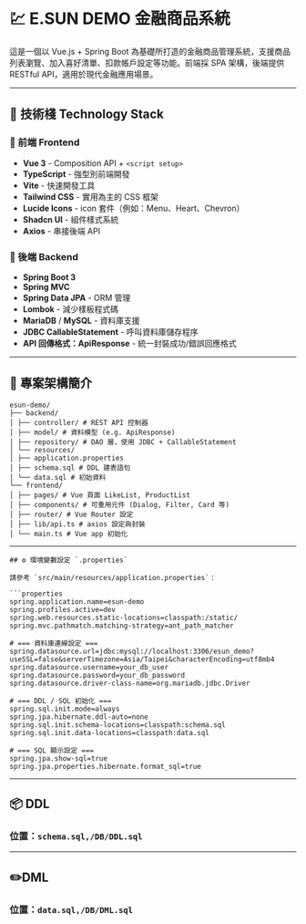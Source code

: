 # 💹 E.SUN DEMO 金融商品系統

這是一個以 Vue.js + Spring Boot 為基礎所打造的金融商品管理系統，支援商品列表瀏覽、加入喜好清單、扣款帳戶設定等功能。前端採 SPA 架構，後端提供 RESTful API，適用於現代金融應用場景。

---

## 🚀 技術棧 Technology Stack

### 🧩 前端 Frontend
- **Vue 3** - Composition API + `<script setup>`
- **TypeScript** - 強型別前端開發
- **Vite** - 快速開發工具
- **Tailwind CSS** - 實用為主的 CSS 框架
- **Lucide Icons** - icon 套件（例如：Menu、Heart、Chevron）
- **Shadcn UI** - 組件樣式系統
- **Axios** - 串接後端 API

### 🔧 後端 Backend
- **Spring Boot 3**
- **Spring MVC**
- **Spring Data JPA** - ORM 管理
- **Lombok** - 減少樣板程式碼
- **MariaDB** / **MySQL** - 資料庫支援
- **JDBC CallableStatement** - 呼叫資料庫儲存程序
- **API 回傳格式：ApiResponse<T>** - 統一封裝成功/錯誤回應格式

---

## 🧾 專案架構簡介

```aiignore
esun-demo/
├── backend/
│ ├── controller/ # REST API 控制器
│ ├── model/ # 資料模型 (e.g. ApiResponse)
│ ├── repository/ # DAO 層，使用 JDBC + CallableStatement
│ └── resources/
│ ├── application.properties
│ ├── schema.sql # DDL 建表語句
│ └── data.sql # 初始資料
└── frontend/
│ ├── pages/ # Vue 頁面 LikeList, ProductList
│ ├── components/ # 可重用元件 (Dialog, Filter, Card 等)
│ ├── router/ # Vue Router 設定
│ ├── lib/api.ts # axios 設定與封裝
│ └── main.ts # Vue app 初始化

```

---
```aiignore
## ⚙️ 環境變數設定 `.properties`

請參考 `src/main/resources/application.properties`：

```properties
spring.application.name=esun-demo
spring.profiles.active=dev
spring.web.resources.static-locations=classpath:/static/
spring.mvc.pathmatch.matching-strategy=ant_path_matcher

# === 資料庫連線設定 ===
spring.datasource.url=jdbc:mysql://localhost:3306/esun_demo?useSSL=false&serverTimezone=Asia/Taipei&characterEncoding=utf8mb4
spring.datasource.username=your_db_user
spring.datasource.password=your_db_password
spring.datasource.driver-class-name=org.mariadb.jdbc.Driver

# === DDL / SQL 初始化 ===
spring.sql.init.mode=always
spring.jpa.hibernate.ddl-auto=none
spring.sql.init.schema-locations=classpath:schema.sql
spring.sql.init.data-locations=classpath:data.sql

# === SQL 顯示設定 ===
spring.jpa.show-sql=true
spring.jpa.properties.hibernate.format_sql=true
```
---

## 📦 DDL

### 位置：`schema.sql,/DB/DDL.sql`

---

## ✏️DML

### 位置：`data.sql,/DB/DML.sql`
